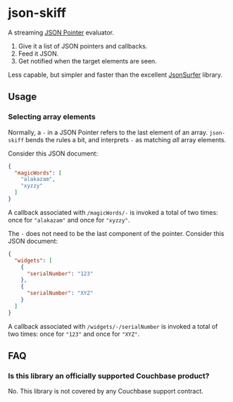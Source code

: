 # json-skiff

A streaming [JSON Pointer](https://datatracker.ietf.org/doc/html/rfc6901) evaluator.

1. Give it a list of JSON pointers and callbacks.
2. Feed it JSON.
3. Get notified when the target elements are seen.

Less capable, but simpler and faster than the excellent [JsonSurfer](https://github.com/wanglingsong/JsonSurfer) library.

## Usage

### Selecting array elements

Normally, a `-` in a JSON Pointer refers to the last element of an array.
`json-skiff` bends the rules a bit, and interprets `-` as matching _all_ array elements.

Consider this JSON document:

```json
{
  "magicWords": [
    "alakazam",
    "xyzzy"
  ]
}
``` 
A callback associated with `/magicWords/-` is invoked a total of two times: once for `"alakazam"` and once for `"xyzzy"`. 

The `-` does not need to be the last component of the pointer.
Consider this JSON document:

```json
{
  "widgets": [
    {
      "serialNumber": "123"
    },
    {
      "serialNumber": "XYZ"
    }
  ]
}
```

A callback associated with `/widgets/-/serialNumber` is invoked a total of two times: once for `"123"` and once for `"XYZ"`.


## FAQ

### Is this library an officially supported Couchbase product?

No.
This library is not covered by any Couchbase support contract.
